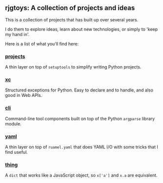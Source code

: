 ## rjgtoys: A collection of projects and ideas

This is a collection of projects that has built up over several years.

I do them to explore ideas, learn about new technologies, or simply to
'keep my hand in'.

Here is a list of what you'll find here:

### [projects](../../../rjgtoys-projects)

A thin layer on top of `setuptools` to simplify writing Python projects.

### [xc](../../../rjgtoys-xc)

Structured exceptions for Python.  Easy to declare and to handle, and also good in Web APIs.

### [cli](../../../rjgtoys-cli)

Command-line tool components built on top of the Python `argparse` library module.

### [yaml](../../../rjgtoys-yaml)

A thin layer on top of `ruamel.yaml` that does YAML I/O with some tricks
that I find useful.

### [thing](../../../rjgtoys-thing)

A `dict` that works like a JavaScript object, so `x['a']` and `x.a` are equivalent.


